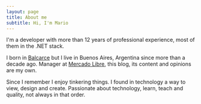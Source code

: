 ```yaml
---
layout: page
title: About me
subtitle: Hi, I'm Mario
---
```


I'm a developer with more than 12 years of professional experience, most of them in the .NET stack. 

I born in [Balcarce](https://en.wikipedia.org/wiki/Balcarce,_Buenos_Aires) but I live in Buenos Aires, Argentina since more than a decade ago. Manager at [Mercado Libre](https://mercadolibre.com/), this blog, its content and opinions are my own.

Since I remember I enjoy tinkering things. I found in technology a way to view, design and create. Passionate about technology, learn, teach and quality, not always in that order.

